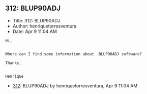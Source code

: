 ## 312: BLUP90ADJ

- Title: 312: BLUP90ADJ
- Author: henriquetorresventura
- Date: Apr 9 11:04 AM

```
Hi,


Where can I find some information about  BLUP90ADJ software?

Thanks,


Henrique
```

- [312](0312.md): BLUP90ADJ by henriquetorresventura, Apr 9 11:04 AM
